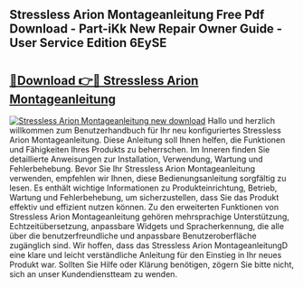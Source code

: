 ## Stressless Arion Montageanleitung Free Pdf Download - Part-iKk New Repair Owner Guide - User Service Edition 6EySE

# <h2><a href="http://df6vqd.blite.top/?on=Stressless+Arion+Montageanleitung">🔗Download 👉🔴 Stressless Arion Montageanleitung</a></h2>

[![Stressless Arion Montageanleitung new download](https://i.imgur.com/lujVjoI.png)](http://df6vqd.blite.top/?on=Stressless+Arion+Montageanleitung)
Hallo und herzlich willkommen zum Benutzerhandbuch für Ihr neu konfiguriertes Stressless Arion Montageanleitung. Diese Anleitung soll Ihnen helfen, die Funktionen und Fähigkeiten Ihres Produkts zu beherrschen. Im Inneren finden Sie detaillierte Anweisungen zur Installation, Verwendung, Wartung und Fehlerbehebung. Bevor Sie Ihr Stressless Arion Montageanleitung verwenden, empfehlen wir Ihnen, diese Bedienungsanleitung sorgfältig zu lesen. Es enthält wichtige Informationen zu Produkteinrichtung, Betrieb, Wartung und Fehlerbehebung, um sicherzustellen, dass Sie das Produkt effektiv und effizient nutzen können. Zu den erweiterten Funktionen von Stressless Arion Montageanleitung gehören mehrsprachige Unterstützung, Echtzeitübersetzung, anpassbare Widgets und Spracherkennung, die alle über die benutzerfreundliche und anpassbare Benutzeroberfläche zugänglich sind. Wir hoffen, dass das Stressless Arion MontageanleitungD eine klare und leicht verständliche Anleitung für den Einstieg in Ihr neues Produkt war. Sollten Sie Hilfe oder Klärung benötigen, zögern Sie bitte nicht, sich an unser Kundendienstteam zu wenden.
